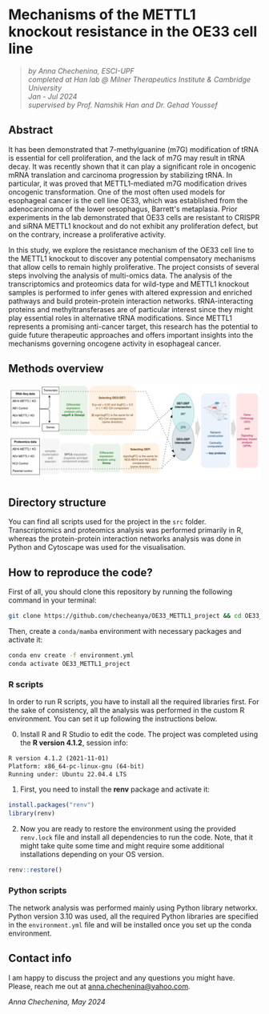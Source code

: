 # Mechanisms of the METTL1 knockout resistance in the OE33 cell line
> _by Anna Chechenina, ESCI-UPF_ <br>
> _completed at Han lab @ Milner Therapeutics Institute & Cambridge University_ <br>
> _Jan - Jul 2024_ <br>
> _supervised by Prof. Namshik Han and Dr. Gehad Youssef_


## Abstract

It has been demonstrated that 7-methylguanine (m7G) modification of tRNA is essential for cell proliferation, and the lack of m7G may result in tRNA decay. It was recently shown that it can play a significant role in oncogenic mRNA translation and carcinoma progression by stabilizing tRNA. In particular, it was proved that METTL1-mediated m7G modification drives oncogenic transformation.
One of the most often used models for esophageal cancer is the cell line OE33, which was established from the adenocarcinoma of the lower oesophagus, Barrett's metaplasia. Prior experiments in the lab demonstrated that OE33 cells are resistant to CRISPR and siRNA METTL1 knockout and do not exhibit any proliferation defect, but on the contrary, increase a proliferative activity.

In this study, we explore the resistance mechanism of the OE33 cell line to the METTL1 knockout to discover any potential compensatory mechanisms that allow cells to remain highly proliferative. The project consists of several steps involving the analysis of multi-omics data. The analysis of the transcriptomics and proteomics data for wild-type and METTL1 knockout samples is performed to infer genes with altered expression and enriched pathways and build protein-protein interaction networks. tRNA-interacting proteins and methyltransferases are of particular interest since they might play essential roles in alternative tRNA modifications. Since METTL1 represents a promising anti-cancer target, this research has the potential to guide future therapeutic approaches and offers important insights into the mechanisms governing oncogene activity in esophageal cancer.

## Methods overview

<img alt="Alt text" src="./img/full_pipeline_scheme.png" width="800px">

## Directory structure

You can find all scripts used for the project in the `src` folder. Transcriptomics and proteomics analysis was performed primarily in R, whereas the protein-protein interaction networks analysis was done in Python and Cytoscape was used for the visualisation.

## How to reproduce the code?

First of all, you should clone this repository by running the following command in your terminal:

```bash
git clone https://github.com/checheanya/OE33_METTL1_project && cd OE33_METTL1_project
```

Then, create a `conda/mamba` environment with necessary packages and activate it:

```bash
conda env create -f environment.yml
conda activate OE33_METTL1_project
```

### R scripts
In order to run R scripts, you have to install all the required libraries first. For the sake of consistency, all the analysis was performed in the custom R environment. You can set it up following the instructions below. 

0. Install R and R Studio to edit the code. The project was completed using the **R version 4.1.2**, session info:

```
R version 4.1.2 (2021-11-01)
Platform: x86_64-pc-linux-gnu (64-bit)
Running under: Ubuntu 22.04.4 LTS
```

1. First, you need to install the **renv** package and activate it:

```R
install.packages("renv")
library(renv)
```

2. Now you are ready to restore the environment using the provided `renv.lock` file and install all dependencies to run the code. Note, that it might take quite some time and might require some additional installations depending on your OS version. 

```R
renv::restore()
```

### Python scripts

The network analysis was performed mainly using Python library networkx. Python version 3.10 was used, all the required Python libraries are specified in the `environment.yml` file and will be installed once you set up the conda environment. 

## Contact info

I am happy to discuss the project and any questions you might have. Please, reach me out at [anna.chechenina@yahoo.com](mailto:anna.chechenina@yahoo.com).

_Anna Chechenina, May 2024_
